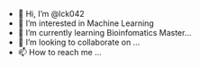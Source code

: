 - 👋 Hi, I’m @lck042
- 👀 I’m interested in Machine Learning
- 🌱 I’m currently learning Bioinfomatics Master...
- 💞️ I’m looking to collaborate on ...
- 📫 How to reach me ...

<!---
lck042/lck042 is a ✨ special ✨ repository because its `README.md` (this file) appears on your GitHub profile.
You can click the Preview link to take a look at your changes.
--->
